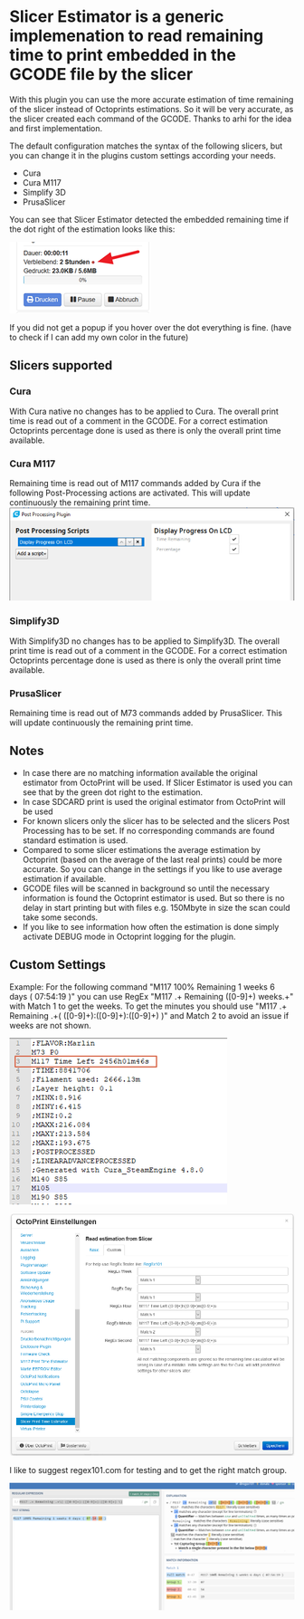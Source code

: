# Slicer Estimator is a generic implemenation to read remaining time to print embedded in the GCODE file by the slicer
With this plugin you can use the more accurate estimation of time remaining of the slicer instead of Octoprints estimations. So it will be very accurate, as the slicer created each command of the GCODE. Thanks to arhi for the idea and first implementation.

The default configuration matches the syntax of the following slicers, but you can change it in the plugins custom settings according your needs.

* Cura
* Cura M117
* Simplify 3D
* PrusaSlicer


You can see that Slicer Estimator detected the embedded remaining time if the dot right of the estimation looks like this:

![](images/OctoPrint-estimator_dot.png)

If you did not get a popup if you hover over the dot everything is fine. (have to check if I can add my own color in the future)

## Slicers supported

### Cura
With Cura native no changes has to be applied to Cura. The overall print time is read out of a comment in the GCODE. For a correct estimation Octoprints percentage done is used as there is only the overall print time available.
### Cura M117
Remaining time is read out of M117 commands added by Cura if the following Post-Processing actions are activated. This will update continuously the remaining print time.
![](images/Cura.png)

### Simplify3D
With Simplify3D no changes has to be applied to Simplify3D. The overall print time is read out of a comment in the GCODE. For a correct estimation Octoprints percentage done is used as there is only the overall print time available.

### PrusaSlicer
Remaining time is read out of M73 commands added by PrusaSlicer. This will update continuously the remaining print time.

## Notes
 * In case there are no matching information available the original estimator from OctoPrint will be used. If Slicer Estimator is used you can see that by the green dot right to the estimation.
 * In case SDCARD print is used the original estimator from OctoPrint will be used
 * For known slicers only the slicer has to be selected and the slicers Post Processing has to be set. If no corresponding commands are found standard estimation is used.
 * Compared to some slicer estimations the average estimation by Octoprint (based on the average of the last real prints) could be more accurate. So you can change in the settings if you like to use average estimation if available.
 * GCODE files will be scanned in background so until the necessary information is found the Octoprint estimator is used. But so there is no delay in start printing but with files e.g. 150Mbyte in size the scan could take some seconds.
 * If you like to see information how often the estimation is done simply activate DEBUG mode in Octoprint logging for the plugin.

## Custom Settings
Example: For the following command "M117 100% Remaining 1 weeks 6 days ( 07:54:19 )" you can use RegEx "M117 .+ Remaining ([0-9]+) weeks.+" with Match 1 to get the weeks. To get the minutes you should use "M117 .+ Remaining .+\( ([0-9]+):([0-9]+):([0-9]+) \)" and Match 2 to avoid an issue if weeks are not shown. 

 
![](images/Gcode.png)

![](images/Settings_Custom.png)

I like to suggest regex101.com for testing and to get the right match group.

![](images/RegEx.png)
